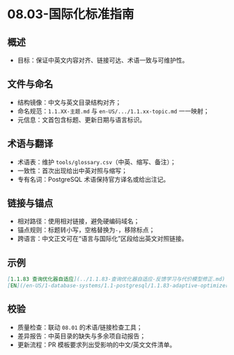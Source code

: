 ﻿# 08.03-国际化标准指南

## 概述

- 目标：保证中英文内容对齐、链接可达、术语一致与可维护性。

## 文件与命名

- 结构镜像：中文与英文目录结构对齐；
- 命名规范：`1.1.XX-主题.md` 与 `en-US/.../1.1.xx-topic.md` 一一映射；
- 元信息：文首包含标题、更新日期与语言标识。

## 术语与翻译

- 术语表：维护 `tools/glossary.csv`（中英、缩写、备注）；
- 一致性：首次出现给出中英对照与缩写；
- 专有名词：PostgreSQL 术语保持官方译名或给出注记。

## 链接与锚点

- 相对路径：使用相对链接，避免硬编码域名；
- 锚点规则：标题转小写，空格替换为`-`，移除标点；
- 跨语言：中文正文可在“语言与国际化”区段给出英文对照链接。

## 示例

```markdown
[1.1.83 查询优化器自适应](../1.1.83-查询优化器自适应-反馈学习与代价模型修正.md)
[EN](/en-US/1-database-systems/1.1-postgresql/1.1.83-adaptive-optimizer.md)
```

## 校验

- 质量检查：联动 `08.01` 的术语/链接检查工具；
- 差异报告：中英目录的缺失与多余项自动报告；
- 更新流程：PR 模板要求列出受影响的中文/英文文件清单。
